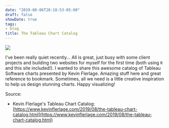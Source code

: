 ```yaml
---
date: "2019-08-06T20:18:53-05:00"
draft: false
showDate: true
tags:
- blog
title: The Tableau Chart Catalog
---
```


![](https://logodix.com/logo/673715.jpg)

I've been really quiet recently... All is great, just busy with some client projects and building two websites for myself for the first time (both using `R` and this site included!). I wanted to share this awesome catalog of Tableau Software charts presented by Kevin Flerlage. Amazing stuff here and great reference to bookmark. Sometimes, all we need is a little creative inspiration to help us design stunning charts. Happy visualizing!

Source:

* Kevin Flerlage's Tableau Chart Catalog: [https://www.kevinflerlage.com/2019/08/the-tableau-chart-catalog.html](https://www.kevinflerlage.com/2019/08/the-tableau-chart-catalog.html)
